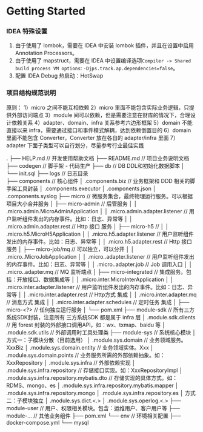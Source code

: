 # Getting Started

### IDEA 特殊设置

1. 由于使用了 lombok，需要在 IDEA 中安装 lombok 插件，并且在设置中启用 Annotation Processors。
2. 由于使用了 mapstruct，需要在 IDEA 中设置编译选项`Compiler -> Shared build process VM options`: `-Djps.track.ap.dependencies=false`。
3. 配置 IDEA Debug 热启动：HotSwap


### 项目结构规范说明
原则：
1）micro 之间不能互相依赖
2）micro 里面不能包含实际业务逻辑，只提供外部访问端点
3）module 间可以依赖，但是需要注意在财库的情况下，合理设计依赖关系
4）adapter、domain、infra 关系参考六边形框架
5）domain 不能直接以来 infra，需要通过接口和事件模式解耦，达到依赖倒置目的
6）domain 里面不能包含 Converter，Converter 放在各自的 adapter/infra 里面
7）adapter 下面子类型可以自行划分，尽量参考行业最佳实践

.
├── HELP.md       // 开发使用帮助文档
├── README.md     // 项目业务说明文档
├── codegen       // 脚手架 - 代码生产
├── db                   // DB DDL和初始化数据脚本
│   └── init.sql
├── logs                 // 日志目录    
├── components   // 核心组件
│       <root-package>.components.biz    // 业务框架和 DDD 相关的脚手架工具封装
│       <root-package>.components.executor
│       <root-package>.components.json
│       <root-package>.components.syslog
├── micro                   // 微服务集合，最终物理运行服务。可以根据项目大小合并服务
│   ├── micro-admin         // 后管服务
│   │       <root-package>.micro.admin.MicroAdminApplication
│   │       <root-package>.micro.admin.adapter.listener     // 用户监听组件发出的内存事件。比如：日志、异常等
│   │       <root-package>.micro.admin.adapter.rest         // Http 接口 服务
│   ├── micro-h5            //
│   │       <root-package>.micro.h5.MicroH5Application
│   │       <root-package>.micro.h5.adapter.listener     // 用户监听组件发出的内存事件。比如：日志、异常等
│   │       <root-package>.micro.h5.adapter.rest         // Http 接口 服务
│   ├── micro-job/mq        // 可以独立，可以分开
│   │       <root-package>.micro.<?>.MicroJobApplication
│   │       <root-package>.micro.<?>.adapter.listener     // 用户监听组件发出的内存事件。比如：日志、异常等
│   │       <root-package>.micro.<?>.adapter.job          // Job 调用入口
│   │       <root-package>.micro.<?>.adapter.mq           // MQ 监听端点
│   ├── micro-integrated    // 集成服务。包括：开放接口、数据集成等
│   │       <root-package>.micro.inter.MicroInterApplication
│   │       <root-package>.micro.inter.adapter.listener     // 用户监听组件发出的内存事件。比如：日志、异常等
│   │       <root-package>.micro.inter.adapter.rest         // Http方式 集成
│   │       <root-package>.micro.inter.adapter.mq           // 消息方式 集成
│   │       <root-package>.micro.inter.adapter.schedules    // 定时任务 集成
│   ├── micro-<?>           // 任何独立运行服务
│   └── pom.xml
├── module-sdk          // 所有三方系统SDK封装，注意所有 三方系统SDK 都是属于 infra 层
│       <root-package>.module.sdk.clients  // 用 forest 封装的外部接口调用API，如：wx、txmap、baidu 等
│       <root-package>.module.sdk.utils    // 外部调用时工具处理类
├── module-sys          // 系统核心模块
│    方式一：子模块分散（目前选用）
│       <root-package>.module.sys.domain                        // 业务领域服务。XxxBiz
│       <root-package>.module.sys.domain.entity                 // 业务领域实体。Xxx
│       <root-package>.module.sys.domain.points                 // 业务服务所需的外部依赖抽象。如：XxxRepository
│       <root-package>.module.sys.infra                         // 外部依赖实现
│       <root-package>.module.sys.infra.repository              // 存储接口实现。如：XxxRepositoryImpl
│       <root-package>.module.sys.infra.repository.mybatis.dto  // 存储实现的具体方式。如：RDMS、mongo、es
│       <root-package>.module.sys.infra.repository.mybatis.mapper
│       <root-package>.module.sys.infra.repository.mongo
│       <root-package>.module.sys.infra.repository.es
│    方式二：子模块独立
│       <root-package>.module.sys.dict.<.>
│       <root-package>.module.sys.operlog.<.>
├── module-user     // 用户、权限相关模块。包含：运维用户、客户用户等
├── module-...      // 其他业务组件
├── pom.xml
└── env             // 环境相关配置
    ├── docker-compose.yml
    └── mysql

